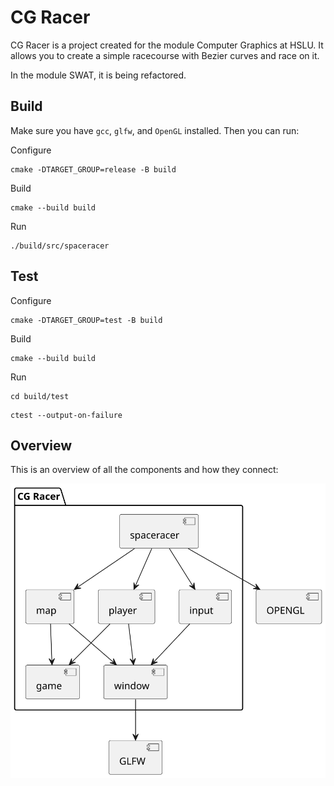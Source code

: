 # CG Racer

CG Racer is a project created for the module Computer Graphics at HSLU.
It allows you to create a simple racecourse with Bezier curves and race on it.

In the module SWAT, it is being refactored.

## Build

Make sure you have `gcc`, `glfw`, and `OpenGL` installed.
Then you can run:

Configure
```
cmake -DTARGET_GROUP=release -B build
```

Build
```
cmake --build build
```

Run
```
./build/src/spaceracer
```

## Test

Configure
```
cmake -DTARGET_GROUP=test -B build
```

Build
```
cmake --build build
```

Run
```
cd build/test
```
```
ctest --output-on-failure
```

## Overview

This is an overview of all the components and how they connect:

![overview](Docs/Components.svg)
